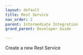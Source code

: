 ```yaml
---
layout: default
title: Rest Service
nav_order: 2
parent: Intermediate Integration
grand_parent: Developer Guide

---
```

Create a new Rest Service
